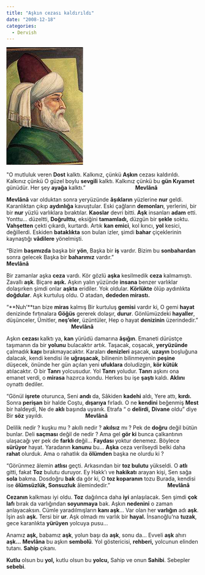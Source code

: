 ```yaml
---
title: "Aşkın cezası kaldırıldı"
date: "2008-12-18"
categories: 
  - Dervish
---
```


[![mevlana.jpg](../uploads/2008/12/mevlana-1.jpg)](../uploads/2008/12/mevlana-1.jpg "mevlana.jpg")

"O mutluluk veren **Dost** kalktı. Kalkınız, çünkü **Aşkın** cezası kaldırıldı. Kalkınız çünkü O güzel boylu **sevgili** kalktı. Kalkınız çünkü bu **gün Kıyamet** günüdür. Her şey **ayağa** kalktı.”                                 **Mevlânâ**

**Mevlânâ** var olduktan sonra yeryüzünde **âşıkların** yüzlerine **nur** geldi. Karanlıktan çıkıp **aydınlığa** kavuştular. Eski çağların **demonları**, yerlerini, bir bir **nur** yüzlü varlıklara bıraktılar. **Kaoslar** devri bitti. **Aşk** insanları **adam** etti. Yonttu… düzeltti, **Doğrulttu**, eksiğini **tamamladı,** düzgün bir **şekle** soktu. **Vahşetten** çekti çıkardı, kurtardı. Artık **kan emici**, kol kırıcı, **yol** kesici, değillerdi. Eskiden **bataklıkta** son bulan izler, şimdi **bahar** çiçeklerinin kaynaştığı **vâdilere** yönelmişti.

“Bizim **başımızda** başka bir **yön**, Başka bir **iş** vardır. Bizim bu **sonbahardan** sonra gelecek Başka bir **baharımız** vardır.”                                          **Mevlânâ**

Bir zamanlar aşka **ceza** vardı. Kör gözlü **aşka** kesilmedik **ceza** kalmamıştı. Zavallı **aşk**. Biçare **aşık.** Aşkın yalın yüzünde **insana** benzer varlıklar dolaşırken şimdi onlar **aşkta** eridiler. Yok oldular. **Körlükte** ölüp aydınlıkta **doğdular**. Aşk kurtuluş oldu. O atadan, **dededen mirastı.**  

“**Nuh’**tan bize **miras** kalmış Bir kurtuluş **gemisi** vardır ki, O gemi **hayat** denizinde fırtınalara **Göğüs** gererek dolaşır, **durur**. Gönlümüzdeki **hayaller**, düşünceler, Ümitler, **neş’eler**, üzüntüler, Hep o hayat **denizinin** üzerindedir.”                                            **Mevlânâ**

Aşkın **cezası** kalktı ya, **kan** yürüdü damarına **âşığın**. Emaneti dürüstçe taşımanın da bir **yolunu** bulacaktır artık. Taşacak, coşacak, **yeryüzünde** çalmadık **kapı** bırakmayacaktır. Karaları **denizleri** aşacak, **uzayın** boşluğuna dalacak, kendi kendisi ile **uğraşacak,** bilinenin bilinmeyenin **peşine** düşecek, önünde her gün açılan yeni **ufuklara** doludizgin, **kör kütük**  atılacaktır. O bir **Tanrı** yolcusudur. Yol **Tanrı** yoludur. **Tanrı** aşkını ona emanet verdi, o **mirasa** hazırca kondu. Herkes bu işe **şaştı** kaldı. **Aklını** oynattı dediler.

“Gönül **işrete** oturunca, Seni **andı** da, Sâkiden **kadehi** aldı, Yere attı, **kırdı.** Sonra **perişan** bir halde Coştu, **dışarıya** fırladı. O ne **kendini** beğenmiş **Mest** bir haldeydi, Ne de **aklı** başında uyanık. Etrafa “ o **delirdi,** **Divane** oldu” diye Bir **söz** yayıldı.                            **Mevlânâ**

Delilik nedir ? kuşku mu ? akıllı nedir ? **akılsız** mı ? Pek de **doğru** değil bütün bunlar. Deli **saçması** değil de nedir ? Ama gel **gör ki** bunca çalkantının ulaşacağı yer pek de **farklı** değil… **Faydası** yoktur denemez. Böylece **sürüyor** hayat. Yaradanın **kanunu** bu… **Aşka** ceza verilseydi belki daha **rahat** olurduk. Ama o rahatlık da **ölümden** başka ne olurdu ki ?

“Görünmez âlemin **atlısı** geçti. Arkasından bir **toz bulutu** yükseldi. O **atlı** gitti, fakat **Toz** bulutu duruyor. Ey Hakk’ı ve **hakikatı** arayan kişi, Sen sağa **sola** bakma. Dosdoğru **bak** da gör ki, O **toz koparanın** tozu Burada, kendisi ise **ölümsüzlük, Sonsuzluk** âlemindedir.”                                      **Mevlânâ**

**Cezanın** kalkması iyi oldu. **Toz** dağılınca daha **iyi** anlaşılacak. Sen şimdi **çok lafı** bırak da varlığından **soyunmaya** bak. Aşkın **nedenini** o zaman anlayacaksın. Cümle yaradılmışların **kanı aşk**… Var olan her **varlığın** adı **aşk**. İşin aslı **aşk.** Tersi bir **ur**. Aşk olmadı mı varlık bir **hayal.** İnsanoğlu’na **tuzak**, gece karanlıkta **yürüyen** yolcuya pusu…

Anamız **aşk,** babamız **aşk**, yolun başı da **aşk**, sonu da… Evveli **aşk** ahırı **aşk…** **Mevlâna** bu aşkın **sembolü**. Yol göstericisi, **rehberi,** yolcunun elinden tutanı. **Sahip** çıkanı.

**Kutlu** olsun bu **yol,** kutlu olsun bu **yolcu,** Sahip ve onun **Sahibi**. Sebepler **sebebi**.
